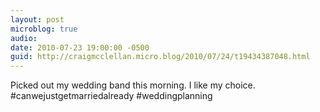 ```yaml
---
layout: post
microblog: true
audio: 
date: 2010-07-23 19:00:00 -0500
guid: http://craigmcclellan.micro.blog/2010/07/24/t19434387048.html
---
```

Picked out my wedding band this morning. I like my choice. #canwejustgetmarriedalready  #weddingplanning
